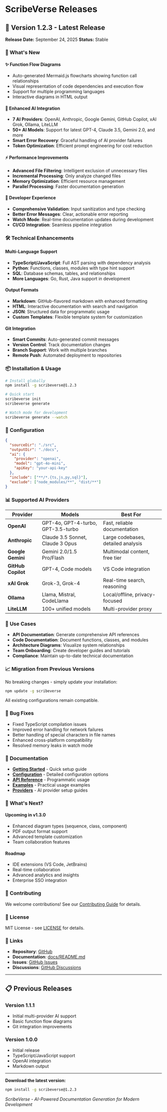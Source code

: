 # ScribeVerse Releases

## 🚀 Version 1.2.3 - Latest Release

**Release Date:** September 24, 2025
**Status:** Stable

### 🎉 What's New

#### ✨ **Function Flow Diagrams**
- Auto-generated Mermaid.js flowcharts showing function call relationships
- Visual representation of code dependencies and execution flow
- Support for multiple programming languages
- Interactive diagrams in HTML output

#### 🧠 **Enhanced AI Integration**
- **7 AI Providers**: OpenAI, Anthropic, Google Gemini, GitHub Copilot, xAI Grok, Ollama, LiteLLM
- **50+ AI Models**: Support for latest GPT-4, Claude 3.5, Gemini 2.0, and more
- **Smart Error Recovery**: Graceful handling of AI provider failures
- **Token Optimization**: Efficient prompt engineering for cost reduction

#### ⚡ **Performance Improvements**
- **Advanced File Filtering**: Intelligent exclusion of unnecessary files
- **Incremental Processing**: Only analyze changed files
- **Memory Optimization**: Efficient resource management
- **Parallel Processing**: Faster documentation generation

#### 🔧 **Developer Experience**
- **Comprehensive Validation**: Input sanitization and type checking
- **Better Error Messages**: Clear, actionable error reporting
- **Watch Mode**: Real-time documentation updates during development
- **CI/CD Integration**: Seamless pipeline integration

### 🛠️ **Technical Enhancements**

#### **Multi-Language Support**
- **TypeScript/JavaScript**: Full AST parsing with dependency analysis
- **Python**: Functions, classes, modules with type hint support
- **SQL**: Database schemas, tables, and relationships
- **More Languages**: Go, Rust, Java support in development

#### **Output Formats**
- **Markdown**: GitHub-flavored markdown with enhanced formatting
- **HTML**: Interactive documentation with search and navigation
- **JSON**: Structured data for programmatic usage
- **Custom Templates**: Flexible template system for customization

#### **Git Integration**
- **Smart Commits**: Auto-generated commit messages
- **Version Control**: Track documentation changes
- **Branch Support**: Work with multiple branches
- **Remote Push**: Automated deployment to repositories

### 📦 **Installation & Usage**

```bash
# Install globally
npm install -g scribeverse@1.2.3

# Quick start
scribeverse init
scribeverse generate

# Watch mode for development
scribeverse generate --watch
```

### 🔧 **Configuration**

```json
{
  "sourceDir": "./src",
  "outputDir": "./docs",
  "ai": {
    "provider": "openai",
    "model": "gpt-4o-mini",
    "apiKey": "your-api-key"
  },
  "include": ["**/*.{ts,js,py,sql}"],
  "exclude": ["node_modules/**", "dist/**"]
}
```

### 📊 **Supported AI Providers**

| Provider | Models | Best For |
|----------|--------|----------|
| **OpenAI** | GPT-4o, GPT-4-turbo, GPT-3.5-turbo | Fast, reliable documentation |
| **Anthropic** | Claude 3.5 Sonnet, Claude 3 Opus | Large codebases, detailed analysis |
| **Google Gemini** | Gemini 2.0/1.5 Pro/Flash | Multimodal content, free tier |
| **GitHub Copilot** | GPT-4, Code models | VS Code integration |
| **xAI Grok** | Grok-3, Grok-4 | Real-time search, reasoning |
| **Ollama** | Llama, Mistral, CodeLlama | Local/offline, privacy-focused |
| **LiteLLM** | 100+ unified models | Multi-provider proxy |

### 🎯 **Use Cases**

- **API Documentation**: Generate comprehensive API references
- **Code Documentation**: Document functions, classes, and modules
- **Architecture Diagrams**: Visualize system relationships
- **Team Onboarding**: Create developer guides and tutorials
- **Compliance**: Maintain up-to-date technical documentation

### 📈 **Migration from Previous Versions**

No breaking changes - simply update your installation:

```bash
npm update -g scribeverse
```

All existing configurations remain compatible.

### 🐛 **Bug Fixes**

- Fixed TypeScript compilation issues
- Improved error handling for network failures
- Better handling of special characters in file names
- Enhanced cross-platform compatibility
- Resolved memory leaks in watch mode

### 📝 **Documentation**

- **[Getting Started](README.md#quick-start)** - Quick setup guide
- **[Configuration](docs/README.md)** - Detailed configuration options
- **[API Reference](docs/API.md)** - Programmatic usage
- **[Examples](docs/EXAMPLES.md)** - Practical usage examples
- **[Providers](docs/PROVIDERS.md)** - AI provider setup guides

### 🔮 **What's Next?**

#### **Upcoming in v1.3.0**
- Enhanced diagram types (sequence, class, component)
- PDF output format support
- Advanced template customization
- Team collaboration features

#### **Roadmap**
- IDE extensions (VS Code, JetBrains)
- Real-time collaboration
- Advanced analytics and insights
- Enterprise SSO integration

### 🤝 **Contributing**

We welcome contributions! See our [Contributing Guide](CONTRIBUTING.md) for details.

### 📄 **License**

MIT License - see [LICENSE](LICENSE) for details.

### 🔗 **Links**

- **Repository**: [GitHub](https://github.com/jatin2507/scribeverse)
- **Documentation**: [docs/README.md](docs/README.md)
- **Issues**: [GitHub Issues](https://github.com/jatin2507/scribeverse/issues)
- **Discussions**: [GitHub Discussions](https://github.com/jatin2507/scribeverse/discussions)

---

## 📋 **Previous Releases**

### Version 1.1.1
- Initial multi-provider AI support
- Basic function flow diagrams
- Git integration improvements

### Version 1.0.0
- Initial release
- TypeScript/JavaScript support
- OpenAI integration
- Markdown output

---

**Download the latest version:**
```bash
npm install -g scribeverse@1.2.3
```

*ScribeVerse - AI-Powered Documentation Generation for Modern Development*